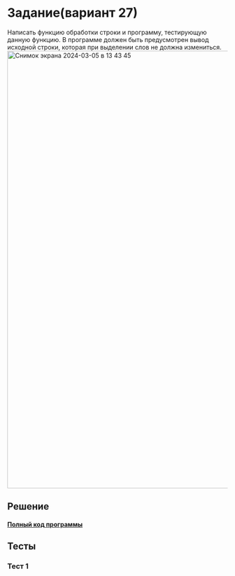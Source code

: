 # Задание(вариант 27)
Написать функцию обработки строки и программу, тестирующую данную
функцию. В программе должен быть предусмотрен вывод исходной строки,
которая при выделении слов не должна измениться.
<img width="1000" alt="Снимок экрана 2024-03-05 в 13 43 45" src="https://github.com/YuriHSE/Laboratory/assets/145991450/7b410848-2351-41b2-8ff0-79940d8db3b4">
## Решение
#### [Полный код программы]()
## Тесты
### Тест 1
```

```
